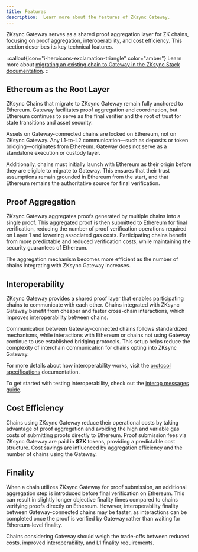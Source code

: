 ```yaml
---
title: Features
description:  Learn more about the features of ZKsync Gateway.
---
```


ZKsync Gateway serves as a shared proof aggregation layer for ZK chains, focusing on proof aggregation, interoperability, and cost efficiency.
This section describes its key technical features.

::callout{icon="i-heroicons-exclamation-triangle" color="amber"}
Learn more about [migrating an existing chain to Gateway in the ZKsync Stack documentation](../../zk-stack/running/gateway-settlement-layer).
::

## Ethereum as the Root Layer

ZKsync Chains that migrate to ZKsync Gateway remain fully anchored to Ethereum. Gateway facilitates proof aggregation and coordination, but Ethereum
continues to serve as the final verifier and the root of trust for state transitions and asset security.

Assets on Gateway-connected chains are locked on Ethereum, not on ZKsync Gateway.
Any L1-to-L2 communication—such as deposits or token bridging—originates from Ethereum. Gateway does not serve as a standalone execution or custody layer.

Additionally, chains must initially launch with Ethereum as their origin before they are eligible to migrate to Gateway.
This ensures that their trust assumptions remain grounded in Ethereum from the start, and that Ethereum remains the authoritative source for final verification.

## Proof Aggregation

ZKsync Gateway aggregates proofs generated by multiple chains into a single proof. This aggregated proof is then submitted to Ethereum for final
verification, reducing the number of proof verification operations required on Layer 1 and lowering associated gas costs.
Participating chains benefit from more predictable and reduced verification costs, while maintaining the security guarantees of Ethereum.

The aggregation mechanism becomes more efficient as the number of chains integrating with ZKsync Gateway increases.

## Interoperability

ZKsync Gateway provides a shared proof layer that enables participating chains to communicate with each other.
Chains integrated with ZKsync Gateway benefit from cheaper and faster cross-chain interactions, which improves interoperability between chains.

Communication between Gateway-connected chains follows standardized mechanisms, while interactions with Ethereum or chains not using Gateway continue
to use established bridging protocols. This setup helps reduce the complexity of interchain communication for chains opting into ZKsync Gateway.

For more details about how interoperability works,
visit the [protocol specifications](https://matter-labs.github.io/zksync-era/core/latest/specs/contracts/interop/overview.html) documentation.

To get started with testing interoperability, check out the [interop messages guide](/zksync-network/sdk/js/ethers/guides/interop-messages).

## Cost Efficiency

Chains using ZKsync Gateway reduce their operational costs by taking advantage of proof aggregation and avoiding the
high and variable gas costs of submitting proofs directly to Ethereum. Proof submission fees via ZKsync Gateway are paid in **$ZK** tokens,
providing a predictable cost structure. Cost savings are influenced by aggregation efficiency and the number of chains using the Gateway.

## Finality

When a chain utilizes ZKsync Gateway for proof submission, an additional aggregation step is introduced before final verification on Ethereum.
This can result in slightly longer objective finality times compared to chains verifying proofs directly on Ethereum.
However, interoperability finality between Gateway-connected chains may be faster, as interactions can be completed once the proof is verified by Gateway
rather than waiting for Ethereum-level finality.

Chains considering Gateway should weigh the trade-offs between reduced costs, improved interoperability, and L1 finality requirements.
